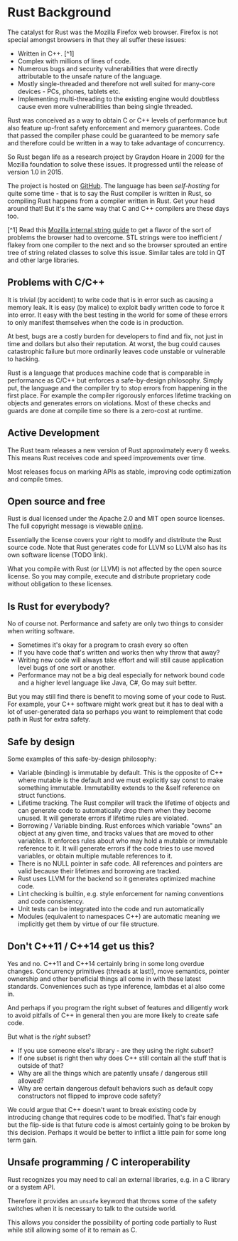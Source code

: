 # Rust Background

The catalyst for Rust was the Mozilla Firefox web browser. Firefox is not special amongst browsers in that they all suffer these issues:

* Written in C++. [^1]
* Complex with millions of lines of code.
* Numerous bugs and security vulnerabilities that were directly attributable to the unsafe nature of the language.
* Mostly single-threaded and therefore not well suited for many-core devices - PCs, phones, tablets etc.
* Implementing multi-threading to the existing engine would doubtless cause even more vulnerabilities than being single threaded.

Rust was conceived as a way to obtain C or C++ levels of performance but also feature up-front safety enforcement and memory guarantees. Code that passed the compiler phase could be guaranteed to be memory safe and therefore could be written in a way to take advantage of concurrency.

So Rust began life as a research project by Graydon Hoare in 2009 for the Mozilla foundation to solve these issues. It progressed until the release of version 1.0 in 2015.

The project is hosted on [GitHub](https://github.com/rust-lang/rust). The language has been _self-hosting_ for quite some time - that is to say the Rust compiler is written in Rust, so compiling Rust happens from a compiler written in Rust. Get your head around that! But it's the same way that C and C++ compilers are these days too.

[^1] Read this [Mozilla internal string guide](https://developer.mozilla.org/en-US/docs/Mozilla/Tech/XPCOM/Guide/Internal_strings) to get a flavor of the sort of problems the browser had to overcome. STL strings were too inefficient / flakey from one compiler to the next and so the browser sprouted an entire tree of string related classes to solve this issue. Similar tales are told in QT and other large libraries.

## Problems with C/C++

It is trivial \(by accident\) to write code that is in error such as causing a memory leak. It is easy \(by malice\) to exploit badly written code to force it into error. It easy with the best testing in the world for some of these errors to only manifest themselves when the code is in production.

At best, bugs are a costly burden for developers to find and fix, not just in time and dollars but also their reputation. At worst, the bug could causes catastrophic failure but more ordinarily leaves code unstable or vulnerable to hacking.

Rust is a language that produces machine code that is comparable in performance as C/C++ but enforces a safe-by-design philosophy. Simply put, the language and the compiler try to stop errors from happening in the first place. For example the compiler rigorously enforces lifetime tracking on objects and generates errors on violations. Most of these checks and guards are done at compile time so there is a zero-cost at runtime.

## Active Development

The Rust team releases a new version of Rust approximately every 6 weeks. This means Rust receives code and speed improvements over time.

Most releases focus on marking APIs as stable, improving code optimization and compile times.

## Open source and free

Rust is dual licensed under the Apache 2.0 and MIT open source licenses. The full copyright message is viewable [online](https://github.com/rust-lang/rust/blob/master/COPYRIGHT).

Essentially the license covers your right to modify and distribute the Rust source code. Note that Rust generates code for LLVM so LLVM also has its own software license \(TODO link\).

What you compile with Rust \(or LLVM\) is not affected by the open source license. So you may compile, execute and distribute proprietary code without obligation to these licenses.

## Is Rust for everybody?

No of course not. Performance and safety are only two things to consider when writing software.

* Sometimes it's okay for a program to crash every so often
* If you have code that's written and works then why throw that away?
* Writing new code will always take effort and will still cause application level bugs of one sort or another.
* Performance may not be a big deal especially for network bound code and a higher level language like Java, C\#, Go may suit better.

But you may still find there is benefit to moving some of your code to Rust. For example, your C++ software might work great but it has to deal with a lot of user-generated data so perhaps you want to reimplement that code path in Rust for extra safety.

## Safe by design

Some examples of this safe-by-design philosophy:

* Variable \(binding\) is immutable by default. This is the opposite of C++ where mutable is the default and we must explicitly say const to make something immutable. Immutability extends to the &self reference on struct functions.
* Lifetime tracking. The Rust compiler will track the lifetime of objects and can generate code to automatically drop them when they become unused. It will generate errors if lifetime rules are violated.
* Borrowing / Variable binding. Rust enforces which variable "owns" an object at any given time, and tracks values that are moved to other variables. It enforces rules about who may hold a mutable or immutable reference to it. It will generate errors if the code tries to use moved variables, or obtain multiple mutable references to it.
* There is no NULL pointer in safe code. All references and pointers are valid because their lifetimes and borrowing are tracked.
* Rust uses LLVM for the backend so it generates optimized machine code.
* Lint checking is builtin, e.g. style enforcement for naming conventions and code consistency.
* Unit tests can be integrated into the code and run automatically
* Modules \(equivalent to namespaces C++\) are automatic meaning we implicitly get them by virtue of our file structure.

## Don't C++11 / C++14 get us this?

Yes and no. C++11 and C++14 certainly bring in some long overdue changes. Concurrency primitives \(threads at last!\), move semantics, pointer ownership and other beneficial things all come in with these latest standards. Conveniences such as type inference, lambdas et al also come in.

And perhaps if you program the right subset of features and diligently work to avoid pitfalls of C++ in general then you are more likely to create safe code.

But what is the _right_ subset?

* If you use someone else's library - are they using the right subset?
* If one subset is right then why does C++ still contain all the stuff that is outside of that?
* Why are all the things which are patently unsafe / dangerous still allowed?
* Why are certain dangerous default behaviors such as default copy constructors not flipped to improve code safety?

We could argue that C++ doesn't want to break existing code by introducing change that requires code to be modified. That's fair enough but the flip-side is that future code is almost certainly going to be broken by this decision. Perhaps it would be better to inflict a little pain for some long term gain.

## Unsafe programming / C interoperability

Rust recognizes you may need to call an external libraries, e.g. in a C library or a system API.

Therefore it provides an `unsafe` keyword that throws some of the safety switches when it is necessary to talk to the outside world.

This allows you consider the possibility of porting code partially to Rust while still allowing some of it to remain as C.

